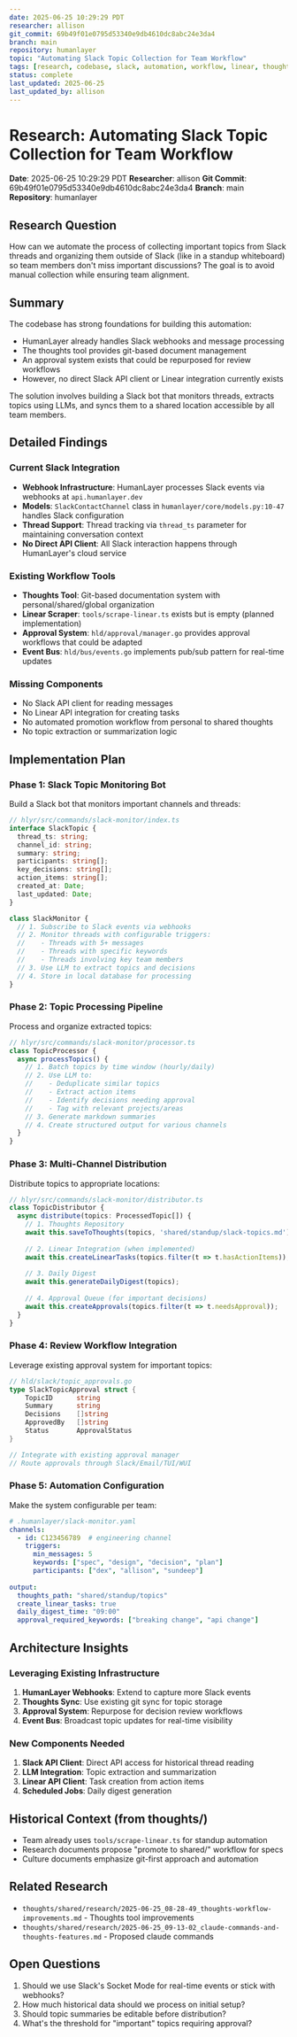 ```yaml
---
date: 2025-06-25 10:29:29 PDT
researcher: allison
git_commit: 69b49f01e0795d53340e9db4610dc8abc24e3da4
branch: main
repository: humanlayer
topic: "Automating Slack Topic Collection for Team Workflow"
tags: [research, codebase, slack, automation, workflow, linear, thoughts]
status: complete
last_updated: 2025-06-25
last_updated_by: allison
---
```


# Research: Automating Slack Topic Collection for Team Workflow

**Date**: 2025-06-25 10:29:29 PDT
**Researcher**: allison
**Git Commit**: 69b49f01e0795d53340e9db4610dc8abc24e3da4
**Branch**: main
**Repository**: humanlayer

## Research Question
How can we automate the process of collecting important topics from Slack threads and organizing them outside of Slack (like in a standup whiteboard) so team members don't miss important discussions? The goal is to avoid manual collection while ensuring team alignment.

## Summary
The codebase has strong foundations for building this automation:
- HumanLayer already handles Slack webhooks and message processing
- The thoughts tool provides git-based document management 
- An approval system exists that could be repurposed for review workflows
- However, no direct Slack API client or Linear integration currently exists

The solution involves building a Slack bot that monitors threads, extracts topics using LLMs, and syncs them to a shared location accessible by all team members.

## Detailed Findings

### Current Slack Integration
- **Webhook Infrastructure**: HumanLayer processes Slack events via webhooks at `api.humanlayer.dev`
- **Models**: `SlackContactChannel` class in `humanlayer/core/models.py:10-47` handles Slack configuration
- **Thread Support**: Thread tracking via `thread_ts` parameter for maintaining conversation context
- **No Direct API Client**: All Slack interaction happens through HumanLayer's cloud service

### Existing Workflow Tools
- **Thoughts Tool**: Git-based documentation system with personal/shared/global organization
- **Linear Scraper**: `tools/scrape-linear.ts` exists but is empty (planned implementation)
- **Approval System**: `hld/approval/manager.go` provides approval workflows that could be adapted
- **Event Bus**: `hld/bus/events.go` implements pub/sub pattern for real-time updates

### Missing Components
- No Slack API client for reading messages
- No Linear API integration for creating tasks
- No automated promotion workflow from personal to shared thoughts
- No topic extraction or summarization logic

## Implementation Plan

### Phase 1: Slack Topic Monitoring Bot
Build a Slack bot that monitors important channels and threads:

```typescript
// hlyr/src/commands/slack-monitor/index.ts
interface SlackTopic {
  thread_ts: string;
  channel_id: string;
  summary: string;
  participants: string[];
  key_decisions: string[];
  action_items: string[];
  created_at: Date;
  last_updated: Date;
}

class SlackMonitor {
  // 1. Subscribe to Slack events via webhooks
  // 2. Monitor threads with configurable triggers:
  //    - Threads with 5+ messages
  //    - Threads with specific keywords
  //    - Threads involving key team members
  // 3. Use LLM to extract topics and decisions
  // 4. Store in local database for processing
}
```

### Phase 2: Topic Processing Pipeline
Process and organize extracted topics:

```typescript
// hlyr/src/commands/slack-monitor/processor.ts
class TopicProcessor {
  async processTopics() {
    // 1. Batch topics by time window (hourly/daily)
    // 2. Use LLM to:
    //    - Deduplicate similar topics
    //    - Extract action items
    //    - Identify decisions needing approval
    //    - Tag with relevant projects/areas
    // 3. Generate markdown summaries
    // 4. Create structured output for various channels
  }
}
```

### Phase 3: Multi-Channel Distribution
Distribute topics to appropriate locations:

```typescript
// hlyr/src/commands/slack-monitor/distributor.ts
class TopicDistributor {
  async distribute(topics: ProcessedTopic[]) {
    // 1. Thoughts Repository
    await this.saveToThoughts(topics, 'shared/standup/slack-topics.md');
    
    // 2. Linear Integration (when implemented)
    await this.createLinearTasks(topics.filter(t => t.hasActionItems));
    
    // 3. Daily Digest
    await this.generateDailyDigest(topics);
    
    // 4. Approval Queue (for important decisions)
    await this.createApprovals(topics.filter(t => t.needsApproval));
  }
}
```

### Phase 4: Review Workflow Integration
Leverage existing approval system for important topics:

```go
// hld/slack/topic_approvals.go
type SlackTopicApproval struct {
    TopicID      string
    Summary      string
    Decisions    []string
    ApprovedBy   []string
    Status       ApprovalStatus
}

// Integrate with existing approval manager
// Route approvals through Slack/Email/TUI/WUI
```

### Phase 5: Automation Configuration
Make the system configurable per team:

```yaml
# .humanlayer/slack-monitor.yaml
channels:
  - id: C123456789  # engineering channel
    triggers:
      min_messages: 5
      keywords: ["spec", "design", "decision", "plan"]
      participants: ["dex", "allison", "sundeep"]
    
output:
  thoughts_path: "shared/standup/topics"
  create_linear_tasks: true
  daily_digest_time: "09:00"
  approval_required_keywords: ["breaking change", "api change"]
```

## Architecture Insights

### Leveraging Existing Infrastructure
1. **HumanLayer Webhooks**: Extend to capture more Slack events
2. **Thoughts Sync**: Use existing git sync for topic storage
3. **Approval System**: Repurpose for decision review workflows
4. **Event Bus**: Broadcast topic updates for real-time visibility

### New Components Needed
1. **Slack API Client**: Direct API access for historical thread reading
2. **LLM Integration**: Topic extraction and summarization
3. **Linear API Client**: Task creation from action items
4. **Scheduled Jobs**: Daily digest generation

## Historical Context (from thoughts/)
- Team already uses `tools/scrape-linear.ts` for standup automation
- Research documents propose "promote to shared/" workflow for specs
- Culture documents emphasize git-first approach and automation

## Related Research
- `thoughts/shared/research/2025-06-25_08-28-49_thoughts-workflow-improvements.md` - Thoughts tool improvements
- `thoughts/shared/research/2025-06-25_09-13-02_claude-commands-and-thoughts-features.md` - Proposed claude commands

## Open Questions
1. Should we use Slack's Socket Mode for real-time events or stick with webhooks?
2. How much historical data should we process on initial setup?
3. Should topic summaries be editable before distribution?
4. What's the threshold for "important" topics requiring approval?